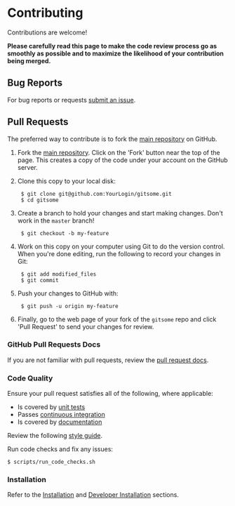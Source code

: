 
Contributing
============

Contributions are welcome!

**Please carefully read this page to make the code review process go as smoothly as possible and to maximize the likelihood of your contribution being merged.**

## Bug Reports

For bug reports or requests [submit an issue](https://github.com/donnemartin/gitsome/issues).

## Pull Requests

The preferred way to contribute is to fork the
[main repository](https://github.com/donnemartin/gitsome) on GitHub.

1. Fork the [main repository](https://github.com/donnemartin/gitsome).  Click on the 'Fork' button near the top of the page.  This creates a copy of the code under your account on the GitHub server.

2. Clone this copy to your local disk:

        $ git clone git@github.com:YourLogin/gitsome.git
        $ cd gitsome

3. Create a branch to hold your changes and start making changes. Don't work in the `master` branch!

        $ git checkout -b my-feature

4. Work on this copy on your computer using Git to do the version control. When you're done editing, run the following to record your changes in Git:

        $ git add modified_files
        $ git commit

5. Push your changes to GitHub with:

        $ git push -u origin my-feature

6. Finally, go to the web page of your fork of the `gitsome` repo and click 'Pull Request' to send your changes for review.

### GitHub Pull Requests Docs

If you are not familiar with pull requests, review the [pull request docs](https://help.github.com/articles/using-pull-requests/).

### Code Quality

Ensure your pull request satisfies all of the following, where applicable:

* Is covered by [unit tests](https://github.com/donnemartin/gitsome#unit-tests-and-code-coverage)
* Passes [continuous integration](https://github.com/donnemartin/gitsome#continuous-integration)
* Is covered by [documentation](https://github.com/donnemartin/gitsome#documentation)

Review the following [style guide](https://google.github.io/styleguide/pyguide.html).

Run code checks and fix any issues:

    $ scripts/run_code_checks.sh

### Installation

Refer to the [Installation](https://github.com/donnemartin/gitsome#installation) and [Developer Installation](https://github.com/donnemartin/gitsome#developer-installation) sections.